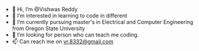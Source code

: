 - 👋 Hi, I’m @Vishwas Reddy
- 👀 I’m interested in learning to code in different 
- 🌱 I’m currently pursuing master's in Electrical and Computer Engineering from Oregon State University 
- 💞️ I’m looking for person who can teach me coding. 
- 📫 Can reach me on vr.8332@gmail.com

<!---
incredere/incredere is a ✨ special ✨ repository because its `README.md` (this file) appears on your GitHub profile.
You can click the Preview link to take a look at your changes.
--->
